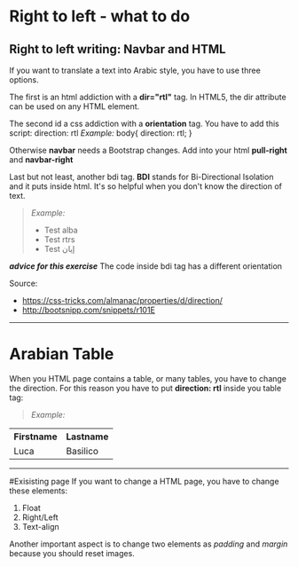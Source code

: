 # Right to left  - what to do
## Right to left writing: Navbar and HTML

If you want to translate a text into Arabic style, you have to use three options.

The first is an html addiction with a **dir="rtl"** tag.
In HTML5, the dir attribute can be used on any HTML element.

The second id a css addiction with a **orientation** tag. You have to add this script:
 direction: rtl
*Example:*
body{
  direction: rtl;
}

Otherwise **navbar** needs a Bootstrap changes.
Add into your html **pull-right** and **navbar-right**

Last but not least, another bdi tag.
**BDI** stands for Bi-Directional Isolation and it puts inside html. It's so helpful when you don't know the direction of text.

> *Example:*
> <ul>
>  <li>Test <bdi>alba</bdi></li>
>  <li>Test <bdi>rtrs</bdi></li>
>  <li>Test <bdi>إيان</bdi></li>
> </ul>
***advice for this exercise***
The code inside bdi tag has a different orientation

Source:
+ https://css-tricks.com/almanac/properties/d/direction/
+ http://bootsnipp.com/snippets/r101E

---------------
# Arabian Table
When you HTML page contains a table, or many tables, you have to change the direction. For this reason you have to put **direction: rtl** inside you table tag:
> *Example:*
 <table style="direction="rtl";">
  <tr>
    <th>Firstname</th>
   <th>Lastname</th>
 </tr>
  <tr>
    <td>Luca</td>
    <td>Basilico</td>
  </tr> 
 </table>

---------------
#Exisisting page
If you want to change a HTML page, you have to change these elements:
1. Float
2. Right/Left
3. Text-align

Another important aspect is to change two elements as *padding* and *margin* because you should reset images.
